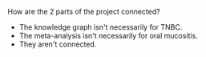 How are the 2 parts of the project connected?
- The knowledge graph isn't necessarily for TNBC.
- The meta-analysis isn't necessarily for oral mucositis.
- They aren't connected.
